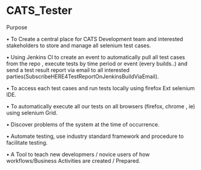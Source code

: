 # CATS_Tester
Purpose

•	To Create a central place for CATS Development team and interested stakeholders to store and manage all selenium test cases.

•	Using Jenkins CI to create an event to automatically pull all test cases from the repo , execute tests by time period or event (every builds..) and send a test result report via email to all interested parties(SubscribeHERE4TestReportOnJenkinsBuildViaEmail).

•	To access each test cases and run tests locally using firefox Ext selenium IDE.

•	To automatically execute all our tests on all browsers (firefox, chrome , ie) using selenium Grid. 

•	Discover problems of the system at the time of occurrence. 

•	Automate testing, use industry standard framework and procedure to facilitate testing.

•	A Tool to teach new developmers / novice users of how workflows/Business Activities are created / Prepared.

